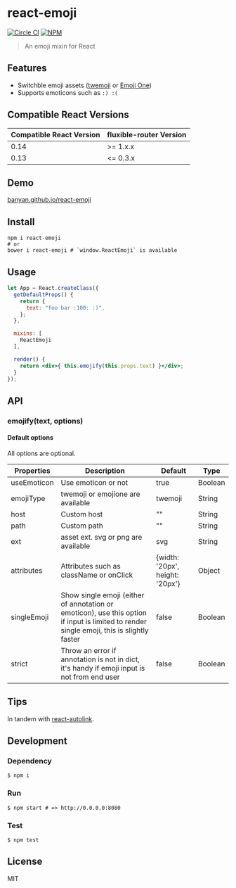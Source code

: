 # react-emoji

[![Circle CI](https://img.shields.io/circleci/project/banyan/react-emoji.svg?style=flat-square)](https://circleci.com/gh/banyan/react-emoji)
[![NPM](https://img.shields.io/npm/v/react-emoji.svg?style=flat-square)](https://www.npmjs.com/package/react-emoji)

>An emoji mixin for React

## Features

* Switchble emoji assets ([twemoji](https://github.com/twitter/twemoji) or [Emoji One](https://github.com/Ranks/emojione))
* Supports emoticons such as `:) :(`

## Compatible React Versions

| Compatible React Version | fluxible-router Version |
|--------------------------|-------------------------------|
| 0.14 | >= 1.x.x |
| 0.13 | <= 0.3.x |

## Demo

[banyan.github.io/react-emoji](http://banyan.github.io/react-emoji/)

## Install

```shell
npm i react-emoji
# or
bower i react-emoji # `window.ReactEmoji` is available
```

## Usage

```jsx
let App = React.createClass({
  getDefaultProps() {
    return {
      text: "foo bar :100: :)",
    };
  },

  mixins: [
    ReactEmoji
  ],

  render() {
    return <div>{ this.emojify(this.props.text) }</div>;
  }
});
```

## API

### emojify(text, options)

#### Default options

All options are optional.

Properties | Description | Default | Type
---|---|---|---
useEmoticon | Use emoticon or not| true | Boolean
emojiType | twemoji or emojione are available | twemoji | String
host | Custom host | "" | String
path | Custom path | "" | String
ext | asset ext. svg or png are available | svg | String
attributes | Attributes such as className or onClick | {width: '20px', height: '20px'} | Object
singleEmoji | Show single emoji (either of annotation or emoticon), use this option if input is limited to render single emoji, this is slightly faster | false | Boolean
strict | Throw an error if annotation is not in dict, it's handy if emoji input is not from end user | false | Boolean

## Tips

In tandem with [react-autolink](https://github.com/banyan/react-autolink).

## Development

### Dependency

```
$ npm i
```


### Run

```
$ npm start # => http://0.0.0.0:8080
```

### Test

```
$ npm test
```

## License

MIT

